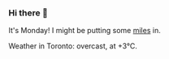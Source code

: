 ### Hi there :wave:

It's Monday! I might be putting some [miles](https://www.strava.com/athletes/889963) in.

Weather in Toronto: overcast, at +3°C.
